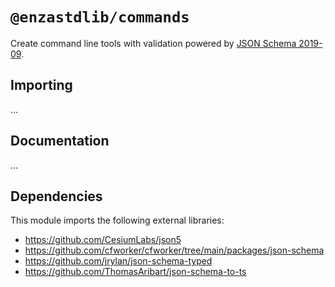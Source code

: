 # `@enzastdlib/commands`

Create command line tools with validation powered by [JSON Schema 2019-09](https://json-schema.org/specification-links.html#draft-2019-09-formerly-known-as-draft-8).

## Importing

...

## Documentation

...

## Dependencies

This module imports the following external libraries:

- https://github.com/CesiumLabs/json5
- https://github.com/cfworker/cfworker/tree/main/packages/json-schema
- https://github.com/jrylan/json-schema-typed
- https://github.com/ThomasAribart/json-schema-to-ts
